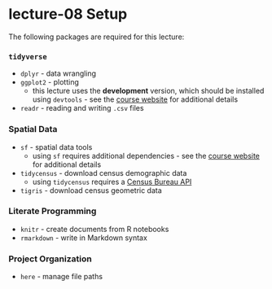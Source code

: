 # lecture-08 Setup
The following packages are required for this lecture:

### `tidyverse`

* `dplyr` - data wrangling
* `ggplot2` - plotting
    * this lecture uses the **development** version, which should be installed using `devtools` - see the [course website](https://slu-soc5650.github.io/course-software/) for additional details
* `readr` - reading and writing `.csv` files

### Spatial Data
* `sf` - spatial data tools
    * using `sf` requires additional dependencies - see the [course website](https://slu-soc5650.github.io/course-software/) for additional details 
* `tidycensus` - download census demographic data
    * using `tidycensus` requires a [Census Bureau API](https://api.census.gov/data/key_signup.html)
* `tigris` - download census geometric data

### Literate Programming
* `knitr` - create documents from R notebooks
* `rmarkdown` - write in Markdown syntax

### Project Organization
* `here` - manage file paths
